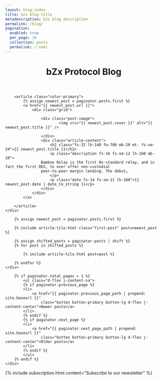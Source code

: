 ```yaml
---
layout: blog-index
title: bzx blog title
metadescription: bzx blog description
permalink: /blog/
pagination:
  enabled: true
  per_page: 10
  collection: posts
  permalink: /:num/
---
```

<div class="container container-xl">
    <header class="blog-index">
        <h1 class="mb-50 mt-70 mt-sm-30 mb-sm-30 fs-46 lh-120 fw-800 color-primary text-center fs-sm-32">bZx Protocol Blog</h1>
    </header>
</div>
<section class="first-post">
    <div class="container container-xl">

        <article class="color-primary">
            {% assign newest_post = paginator.posts.first %}
            <a href="{{ newest_post.url }}">
                <div class="grid">

                    <div class="post-image">
                            <img src="{{ newest_post.cover }}" alt="{{ newest_post.title }}" />

                    </div>
                    <div class="article-content">
                        <h2 class="fs-32 lh-140 fw-700 mb-20 mt- fs-sm-24">{{ newest_post.title }}</h2>
                        <p class="description fs-16 fs-sm-12 lh-160 mb-20">
                    Bamboo Relay is the first 0x-standard relay, and in fact the first DEX, to ever offer non-custodial
                    peer-to-peer margin lending. The debut…
                        </p>
                        <p class="date fs-14 fs-sm-11 lh-180">{{ newest_post.date | date_to_string }}</p>
                    </div>
                </div>
            </a>

        </article>
    </div>
</section>
<section class="posts">
    <div class="container container-xl posts-container">

        {% assign newest_post = paginator.posts.first %}

        {% include article-tile.html class="first-post" post=newest_post %}

        {% assign shifted_posts = paginator.posts | shift %}
        {% for post in shifted_posts %}

            {% include article-tile.html post=post %}

        {% endfor %}
    </div>
</section>
<section class="pagination mt-50 mb-90">
    <div class="container container-xl">

        {% if paginator.total_pages > 1 %}
            <ul class="d-flex j-content-sa">
            {% if paginator.previous_page %}
            <li>
                <a href="{{ paginator.previous_page_path | prepend: site.baseurl }}"
                    class="button button-primary button-lg d-flex j-content-center">Newer posts</a>
            </li>
            {% endif %}
            {% if paginator.next_page %}
            <li>
                <a href="{{ paginator.next_page_path | prepend: site.baseurl }}"
                    class="button button-primary button-lg d-flex j-content-center">Older posts</a>
            </li>
            {% endif %}
            </ul>
        {% endif %}
    </div>
</section>

{% include subscription.html content="Subscribe to our newsletter" %}
